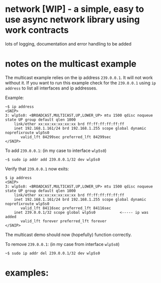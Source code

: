 # network [WIP] - a simple, easy to use async network library using work contracts
lots of logging, documentation and error handling to be added


# notes on the multicast example
The multicast example relies on the ip address `239.0.0.1`.  It will not work without it.
If you want to run this example check for the `239.0.0.1` using `ip address` to list
all interfaces and ip addresses.

Example:

```
~$ ip address
<SNIP>
3: wlp5s0: <BROADCAST,MULTICAST,UP,LOWER_UP> mtu 1500 qdisc noqueue state UP group default qlen 1000
    link/ether xx:xx:xx:xx:xx:xx brd ff:ff:ff:ff:ff:ff
    inet 192.168.1.161/24 brd 192.168.1.255 scope global dynamic noprefixroute wlp5s0
       valid_lft 84299sec preferred_lft 84299sec
</SNIP>
```

To add `239.0.0.1`:  (in my case to interface `wlp5s0`)

```
~$ sudo ip addr add 239.0.0.1/32 dev wlp5s0 
```

Verify that `239.0.0.1` now exits:

```
$ ip address
<SNIP>
3: wlp5s0: <BROADCAST,MULTICAST,UP,LOWER_UP> mtu 1500 qdisc noqueue state UP group default qlen 1000
    link/ether xx:xx:xx:xx:xx:xx brd ff:ff:ff:ff:ff:ff
    inet 192.168.1.161/24 brd 192.168.1.255 scope global dynamic noprefixroute wlp5s0
       valid_lft 84116sec preferred_lft 84116sec
    inet 239.0.0.1/32 scope global wlp5s0           <----- ip was added
       valid_lft forever preferred_lft forever
</SNIP>
```

The multicast demo should now (hopefully) function correctly.

To remove `239.0.0.1`: (in my case from interface `wlp5s0`)

```
~$ sudo ip addr del 239.0.0.1/32 dev wlp5s0
```

# examples:

